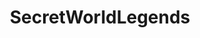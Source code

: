 ---
title: SecretWorldLegends
crosslinks:
- u_imguralbumbot
- youtubefactsbot
- youtubot
- TheSecretWorld
- SWLCabals
- livven
- MMORPG
- IAmA
- tmsbmeta
- anti_gif_bot
- Warframe
- autourbanbot
- themes
- alotabot
- xkcd
- Smite
- john_yukis_bots
- autotldr
- gatekeeping
- slavs_squatting
---